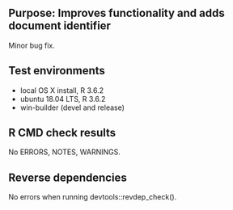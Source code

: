 ## Purpose: Improves functionality and adds document identifier

Minor bug fix.

## Test environments

* local OS X install, R 3.6.2
* ubuntu 18.04 LTS, R 3.6.2
* win-builder (devel and release)

## R CMD check results

No ERRORS, NOTES, WARNINGS.

## Reverse dependencies

No errors when running devtools::revdep_check().
